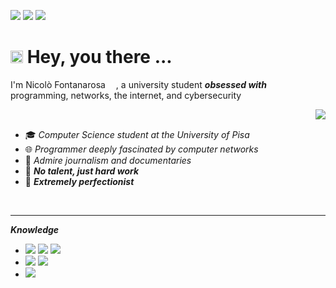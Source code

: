 
<p>
  <img src="https://img.shields.io/github/followers/Nicofontanarosa?style=social" />
  <img src="https://api.visitorbadge.io/api/visitors?path=https%3A%2F%2Fgithub.com%2FNicofontanarosa%2FNicofontanarosa&label=%20Views&labelColor=%23222222&countColor=%23ffffff&style=flat&labelStyle=none" />
  <img src="https://img.shields.io/badge/-nickcompany@gmail.com-green?color=%23EA4335&style=flat&logo=gmail&logoColor=white" />
</p>

# <img src="https://user-images.githubusercontent.com/74038190/229223156-0cbdaba9-3128-4d8e-8719-b6b4cf741b67.gif" width="20"> Hey, you there ...

I'm Nicolò Fontanarosa <img src="https://github.com/user-attachments/assets/b8c2ecb9-4c88-43c1-89b9-afa68d63f261" width="13"/>, a university student ***obsessed with*** programming, networks, the internet, and cybersecurity 
<!-- <img src="https://github.com/Anmol-Baranwal/Cool-GIFs-For-GitHub/assets/74038190/7b282ec6-fcc3-4600-90a7-2c3140549f58" width="20" /> -->

<img src="https://github-readme-stats.vercel.app/api?username=Nicofontanarosa&show_icons=true&theme=slateorange" align="right" />

<br>

- 🎓 *Computer Science student at the University of Pisa* 
- 🌐 *Programmer deeply fascinated by computer networks* 
- 📰 *Admire journalism and documentaries* 
- 🔧 ***No talent, just hard work***
- 🎯 ***Extremely perfectionist***

<br><hr>
<!-- <img src="https://user-images.githubusercontent.com/74038190/212284100-561aa473-3905-4a80-b561-0d28506553ee.gif" width="1000"> -->

***Knowledge*** <img src="https://user-images.githubusercontent.com/74038190/212284087-bbe7e430-757e-4901-90bf-4cd2ce3e1852.gif" width="12">

- <img src="https://img.shields.io/badge/-Python-green?color=%233776AB&style=flat&logo=python&logoColor=white" />
  <img src="https://img.shields.io/badge/-PHP-green?color=%23777BB4&style=flat&logo=php&logoColor=white" />
  <img src="https://img.shields.io/badge/-Lua-green?color=%232C2D72&style=flat&logo=lua&logoColor=white" />



- <img src="https://img.shields.io/badge/-Linux-green?color=%23FCC624&style=flat&logo=linux&logoColor=white" />
  <img src="https://img.shields.io/badge/-Windows-green?color=%2380B3FF&style=flat&logo=gitforwindows&logoColor=white" />

- <img src="https://img.shields.io/badge/-Wireshark-green?color=%231679A7&style=flat&logo=wireshark&logoColor=white" />
<!--
<p align="center">
  <img src="https://github-profile-trophy.vercel.app/?username=Nicofontanarosa&theme=nord&margin-h=5&margin-w=5" /> 
</p>
-->
